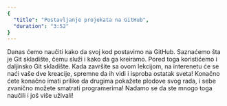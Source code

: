 ```yaml
---
{
  "title": "Postavljanje projekata na GitHub",
  "duration": "3:52"
}
---
```


Danas ćemo naučiti kako da svoj kod postavimo na GitHub. Saznaćemo šta je Git skladište, čemu služi i kako da ga kreiramo. Pored toga koristićemo i daljinsko Git skladište. Kada završite sa ovom lekcijom, na interenetu će se naći vaše dve kreacije, spremne da ih vidi i isproba ostatak sveta! Konačno ćete konačno imati prilike da drugima pokažete plodove svog rada, i sebe zvanično možete smatrati programerima! Nadamo se da ste mnogo toga naučili i još više uživali!




